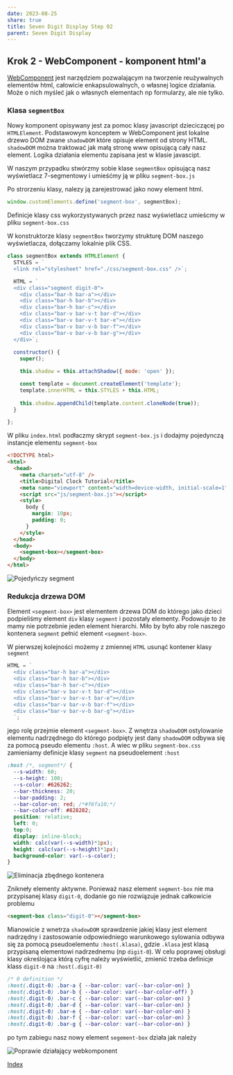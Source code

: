 ```yaml
---
date: 2023-08-25
share: true
title: Seven Digit Display Step 02
parent: Seven Digit Display
---
```

## Krok 2 - WebComponent - komponent html'a

[WebComponent](https://developer.mozilla.org/en-US/docs/Web/Web_Components) jest narzędziem pozwalającym na tworzenie reużywalnych elementów html, całowicie enkapsulowalnych, o własnej logice działania. Może o nich myśleć jak o własnych elementach np formularzy, ale nie tylko.

### Klasa `segmentBox`

Nowy komponent opisywany jest za pomoc klasy javascript dzieciczącej po `HTMLElement`. Podstawowym konceptem w WebComponent jest lokalne drzewo DOM zwane `shadowDOM` które opisuje element od strony HTML. `shadowDOM` można traktować jak małą stronę www opisującą cały nasz element. Logika działania elementu zapisana jest w klasie javascipt.

W naszym przypadku stwórzmy sobie klase `segmentBox` opisującą nasz wyświetlacz 7-segmentowy i umieśćmy ją w pliku `segment-box.js`

Po strorzeniu klasy, nalezy ją zarejestrować jako nowy element html.

```javascript
window.customElements.define('segment-box', segmentBox);
```

Definicje klasy css wykorzystywanych przez nasz wyświetlacz umieścmy w pliku `segment-box.css`

W konstruktorze klasy `segmentBox` tworzymy strukturę DOM naszego wyświetlacza, dołączamy lokalnie plik CSS. 

```javascript
class segmentBox extends HTMLElement {
  STYLES = `
  <link rel="stylesheet" href="./css/segment-box.css" />`;

  HTML = `
  <div class="segment digit-0">
    <div class="bar-h bar-a"></div>
    <div class="bar-h bar-b"></div>
    <div class="bar-h bar-c"></div>
    <div class="bar-v bar-v-t bar-d"></div>
    <div class="bar-v bar-v-t bar-e"></div>
    <div class="bar-v bar-v-b bar-f"></div>
    <div class="bar-v bar-v-b bar-g"></div>
  </div>`;
  
  constructor() {
    super();

    this.shadow = this.attachShadow({ mode: 'open' });

    const template = document.createElement('template');
    template.innerHTML = this.STYLES + this.HTML;
  
    this.shadow.appendChild(template.content.cloneNode(true));
  }

};
```

W pliku `index.html` podłaczmy skrypt `segment-box.js` i dodajmy pojedynczą instancje elementu `segment-box`

```html
<!DOCTYPE html>
<html>
  <head>
    <meta charset="utf-8" />
    <title>Digital Clock Tutorial</title>
    <meta name="viewport" content="width=device-width, initial-scale=1" />
    <script src="js/segment-box.js"></script>
    <style>
      body {
        margin: 10px;
        padding: 0;
      }
    </style>
  </head>
  <body>
    <segment-box></segment-box>
  </body>
</html>
```

![Pojedyńczy segment](step02-01.jpg)

### Redukcja drzewa DOM

Element `<segment-box>` jest elementem drzewa DOM do którego jako dzieci podpieliśmy element `div` klasy `segment` i pozostały elementy. Podowuje to że mamy nie potrzebnie jeden element hierarchi. Miło by było aby role naszego kontenera `segment` pełnić element `<segment-box>`. 

W pierwszej kolejności możemy z zmiennej `HTML` usunąć kontener klasy `segment`

```javascript
HTML = `
  <div class="bar-h bar-a"></div>
  <div class="bar-h bar-b"></div>
  <div class="bar-h bar-c"></div>
  <div class="bar-v bar-v-t bar-d"></div>
  <div class="bar-v bar-v-t bar-e"></div>
  <div class="bar-v bar-v-b bar-f"></div>
  <div class="bar-v bar-v-b bar-g"></div>
  `;

```
jego rolę przejmie element `<segment-box>`. Z wnętrza `shadowDOM` ostylowanie elementu nadrzędnego do którego podpięty jest dany `shadowDOM` odbywa się za pomocą pseudo elementu `:host`. A wiec w pliku `segment-box.css` zamieniamy definicje klasy `segment` na pseudoelement `:host`

```css
:host /*, segment*/ {
  --s-width: 60;
  --s-height: 100;
  --s-color: #626262;
  --bar-thickness: 20;
  --bar-padding: 2;
  --bar-color-on: red; /*#f6fa10;*/
  --bar-color-off: #828282;
  position: relative;
  left: 0;
  top:0;
  display: inline-block;
  width: calc(var(--s-width)*1px);
  height: calc(var(--s-height)*1px);
  background-color: var(--s-color);
}
```

![Eliminacja zbędnego kontenera](step02-02.jpg)

Znikneły elementy aktywne. Ponieważ nasz element `segment-box` nie ma przypisanej klasy `digit-0`, dodanie go nie rozwiązuje jednak całkowicie problemu
```html
<segment-box class="digit-0"></segment-box>
```
Mianowicie z wnetrza `shadowDOM` sprawdzenie jakiej klasy jest element nadrzędny i zastosowanie odpowiedniego warunkowego sylowania odbywa się za pomocą pseudoelementu `:host(.klasa)`, gdzie `.klasa` jest klasą przypisaną elementowi nadrzednemu (np `digit-0`). W celu poprawej obsługi klasy określojąca którą cyfrę należy wyświetlić, zmienić trzeba definicje klass `digit-0` na `:host(.digit-0)`

```css
/* 0 definition */
:host(.digit-0) .bar-a { --bar-color: var(--bar-color-on) }
:host(.digit-0) .bar-b { --bar-color: var(--bar-color-off) }
:host(.digit-0) .bar-c { --bar-color: var(--bar-color-on) }
:host(.digit-0) .bar-d { --bar-color: var(--bar-color-on) }
:host(.digit-0) .bar-e { --bar-color: var(--bar-color-on) }
:host(.digit-0) .bar-f { --bar-color: var(--bar-color-on) }
:host(.digit-0) .bar-g { --bar-color: var(--bar-color-on) }
```
po tym zabiegu nasz nowy element `segement-box` działa jak należy

![Poprawie działający webkomponent](step02-03.jpg)

[Index](../readme.md)